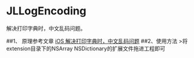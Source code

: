 # JLLogEncoding
解决打印字典时，中文乱码问题。

##1、 原理参考文章  [iOS 解决打印字典时，中文乱码问题](http://www.jianshu.com/p/7f0edba7c317)
##2、使用方法
    >将extension目录下的NSArray NSDictionary的扩展文件拖进工程即可
